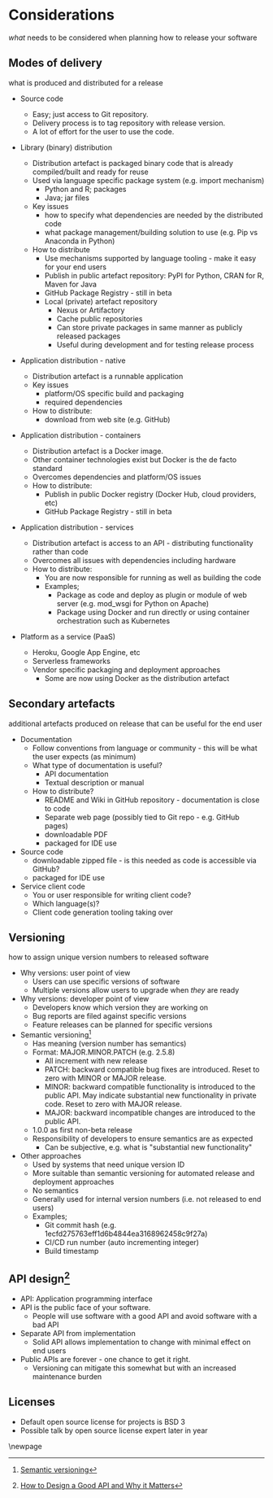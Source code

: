 
# Considerations

*what* needs to be considered when planning how to release your software

## Modes of delivery

what is produced and distributed for a release

* Source code
  * Easy; just access to Git repository. 
  * Delivery process is to tag repository with release version.
  * A lot of effort for the user to use the code. 
  
* Library (binary) distribution
  * Distribution artefact is packaged binary code that is already compiled/built and ready for reuse
  * Used via language specific package system (e.g. import mechanism) 
    * Python and R; packages
    * Java; jar files
  * Key issues
    * how to specify what dependencies are needed by the distributed code
	* what package management/building solution to use (e.g. Pip vs Anaconda in Python)
  * How to distribute
    * Use mechanisms supported by language tooling - make it easy for your end users
    * Publish in public artefact repository: PyPI for Python, CRAN for R, Maven for Java
	* GitHub Package Registry - still in beta
	* Local (private) artefact repository
	  * Nexus or Artifactory
	  * Cache public repositories
	  * Can store private packages in same manner as publicly released packages
	  * Useful during development and for testing release process
	  
* Application distribution - native
  * Distribution artefact is a runnable application
  * Key issues
    * platform/OS specific build and packaging
	* required dependencies
  * How to distribute:
    * download from web site (e.g. GitHub)
	
* Application distribution - containers
  * Distribution artefact is a Docker image. 
  * Other container technologies exist but Docker is the de facto standard
  * Overcomes dependencies and platform/OS issues
  * How to distribute:
    * Publish in public Docker registry (Docker Hub, cloud providers, etc)
    * GitHub Package Registry - still in beta	

* Application distribution - services
  * Distribution artefact is access to an API - distributing functionality rather than code
  * Overcomes all issues with dependencies including hardware
  * How to distribute:
    * You are now responsible for running as well as building the code
	* Examples;
	  * Package as code and deploy as plugin or module of web server (e.g. mod_wsgi for Python on Apache)
	  * Package using Docker and run directly or using container orchestration such as Kubernetes
	
* Platform as a service (PaaS)
  * Heroku, Google App Engine, etc
  * Serverless frameworks
  * Vendor specific packaging and deployment approaches
    * Some are now using Docker as the distribution artefact
	

## Secondary artefacts

additional artefacts produced on release that can be useful for the end user

* Documentation
  * Follow conventions from language or community - this will be what the user expects (as minimum)
  * What type of documentation is useful?
    * API documentation 
	* Textual description or manual
  * How to distribute?
    * README and Wiki in GitHub repository - documentation is close to code
	* Separate web page (possibly tied to Git repo - e.g. GitHub pages)
    * downloadable PDF
	* packaged for IDE use
* Source code
  * downloadable zipped file - is this needed as code is accessible via GitHub?
  * packaged for IDE use
* Service client code
  * You or user responsible for writing client code?
  * Which language(s)?
  * Client code generation tooling taking over 

## Versioning

how to assign unique version numbers to released software

* Why versions: user point of view
  * Users can use specific versions of software
  * Multiple versions allow users to upgrade when *they* are ready
* Why versions: developer point of view
  * Developers know which version they are working on
  * Bug reports are filed against specific versions
  * Feature releases can be planned for specific versions
* Semantic versioning[^semantic_versioning]
  * Has meaning (version number has semantics)
  * Format: MAJOR.MINOR.PATCH (e.g. 2.5.8)
    * All increment with new release
    * PATCH: backward compatible bug fixes are introduced. Reset to zero with MINOR or MAJOR release.
	* MINOR: backward compatible functionality is introduced to the public API. May indicate substantial new functionality in private code. Reset to zero with MAJOR release.
	* MAJOR: backward incompatible changes are introduced to the public API. 
  * 1.0.0 as first non-beta release
  * Responsibility of developers to ensure semantics are as expected
    * Can be subjective, e.g. what is "substantial new functionality"
* Other approaches
  * Used by systems that need unique version ID
  * More suitable than semantic versioning for automated release and deployment approaches
  * No semantics
  * Generally used for internal version numbers (i.e. not released to end users)
  * Examples;
    * Git commit hash (e.g. 1ecfd275763eff1d6b4844ea3168962458c9f27a) 
    * CI/CD run number (auto incrementing integer)
    * Build timestamp  

## API design[^api_design]

* API: Application programming interface
* API is the public face of your software.
  * People will use software with a good API and avoid software with a bad API
* Separate API from implementation
  * Solid API allows implementation to change with minimal effect on end users
* Public APIs are forever - one chance to get it right.
  * Versioning can mitigate this somewhat but with an increased maintenance burden

## Licenses

* Default open source license for projects is BSD 3
* Possible talk by open source license expert later in year

[^semantic_versioning]: [Semantic versioning](https://semver.org/)
[^api_design]: [How to Design a Good API and Why it Matters](http://fwdinnovations.net/whitepaper/APIDesign.pdf)


\newpage